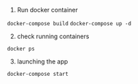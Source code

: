 1) Run docker container 
 
`docker-compose build`
`docker-compose up -d`

2) check running containers

`docker ps`

3) launching the app

`docker-compose start`

